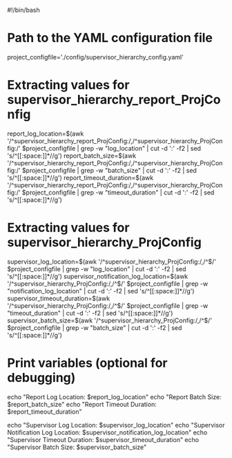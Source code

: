 #!/bin/bash

# Path to the YAML configuration file
project_configfile='./config/supervisor_hierarchy_config.yaml'

# Extracting values for supervisor_hierarchy_report_ProjConfig
report_log_location=$(awk '/^supervisor_hierarchy_report_ProjConfig:/,/^supervisor_hierarchy_ProjConfig:/' $project_configfile | grep -w "log_location" | cut -d ':' -f2 | sed 's/^[[:space:]]*//g')
report_batch_size=$(awk '/^supervisor_hierarchy_report_ProjConfig:/,/^supervisor_hierarchy_ProjConfig:/' $project_configfile | grep -w "batch_size" | cut -d ':' -f2 | sed 's/^[[:space:]]*//g')
report_timeout_duration=$(awk '/^supervisor_hierarchy_report_ProjConfig:/,/^supervisor_hierarchy_ProjConfig:/' $project_configfile | grep -w "timeout_duration" | cut -d ':' -f2 | sed 's/^[[:space:]]*//g')

# Extracting values for supervisor_hierarchy_ProjConfig
supervisor_log_location=$(awk '/^supervisor_hierarchy_ProjConfig:/,/^$/' $project_configfile | grep -w "log_location" | cut -d ':' -f2 | sed 's/^[[:space:]]*//g')
supervisor_notification_log_location=$(awk '/^supervisor_hierarchy_ProjConfig:/,/^$/' $project_configfile | grep -w "notification_log_location" | cut -d ':' -f2 | sed 's/^[[:space:]]*//g')
supervisor_timeout_duration=$(awk '/^supervisor_hierarchy_ProjConfig:/,/^$/' $project_configfile | grep -w "timeout_duration" | cut -d ':' -f2 | sed 's/^[[:space:]]*//g')
supervisor_batch_size=$(awk '/^supervisor_hierarchy_ProjConfig:/,/^$/' $project_configfile | grep -w "batch_size" | cut -d ':' -f2 | sed 's/^[[:space:]]*//g')

# Print variables (optional for debugging)
echo "Report Log Location: $report_log_location"
echo "Report Batch Size: $report_batch_size"
echo "Report Timeout Duration: $report_timeout_duration"

echo "Supervisor Log Location: $supervisor_log_location"
echo "Supervisor Notification Log Location: $supervisor_notification_log_location"
echo "Supervisor Timeout Duration: $supervisor_timeout_duration"
echo "Supervisor Batch Size: $supervisor_batch_size"
